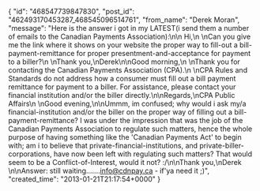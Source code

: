  {
   "id": "468547739847830",
   "post_id": "462493170453287_468545096514761",
   "from_name": "Derek Moran",
   "message": "Here is the answer i got in my LATEST(i send them a number of emails to the Canadian Payments Association):\n\n Hi,\n \nCan you give me the link where it shows on your website the proper way to fill-out a bill-payment-remittance for proper presentment-and-acceptance for payment to a biller?\n \nThank you,\nDerek\n\nGood morning,\n \nThank you for contacting the Canadian Payments Association (CPA).\n \nCPA Rules and Standards do not address how a consumer must fill out a bill payment remittance for payment to a biller. For assistance, please contact your financial institution and/or the biller directly.\n\nRegards,\nCPA Public Affairs\n \nGood evening,\n\nUmmm, im confused; why would i ask my/a financial-institution and/or the biller on the proper way of filling out a bill-payment-remittance?  I was under the impression that was the job of the Canadian Payments Association to regulate such matters, hence the whole purpose of having something like the 'Canadian Payments Act' to begin with; am i to believe that private-financial-institutions, and private-biller-corporations, have now been left with regulating such matters?  That would seem to be a Conflict-of-Interest, would it not?      :/\n\nThank you,\nDerek \n\nAnswer: still waiting.......<info@cdnpay.ca> - if'ya need it ;)",
   "created_time": "2013-01-21T21:17:54+0000"
 }
